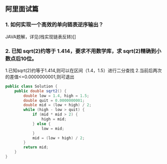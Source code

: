 ## 阿里面试篇

### 1. 如何实现一个高效的单向链表逆序输出？

JAVA题解，详见(栈实现链表反转)[]

### 2. 已知 sqrt(2)约等于 1.414，要求不用数学库，求 sqrt(2)精确到小数点后10位。

1.已知sqrt(2)约等于1.414,则可以在区间（1.4，1.5）进行二分查找
2.当前后两次的差值<=0.0000000001,则可退出

```java
public class Solution {
	public double sqrt2() {
		double low = 1.4, high = 1.5;
		double quit = 0.0000000001;
		double mid = (low + high) / 2;
		while (high - low > quit) {
			if (mid * mid > 2) {
				high = mid;
			} else {
				low = mid;
			}
			mid = (low + high) / 2;
		}
		return mid;
	}
}
```
